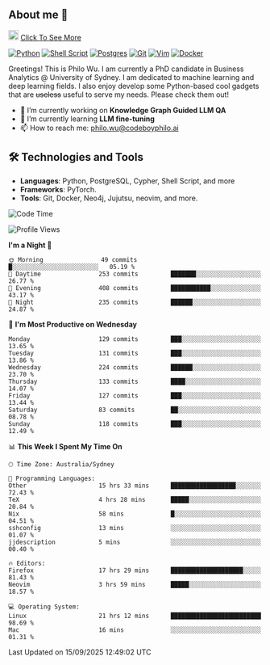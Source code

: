 ## About me 🤗

<a href="#"><img src="https://media.giphy.com/media/hvRJCLFzcasrR4ia7z/giphy.gif" width="20px" height="20px"></a> [Click To See More](https://codeboyphilo.github.io)

[![Python](https://img.shields.io/badge/python-3670A0?style=for-the-badge&logo=python&logoColor=ffdd54)](#)
[![Shell Script](https://img.shields.io/badge/shell_script-%23121011.svg?style=for-the-badge&logo=gnu-bash&logoColor=white)](#)
[![Postgres](https://img.shields.io/badge/postgres-%23316192.svg?style=for-the-badge&logo=postgresql&logoColor=white)](#)
[![Git](https://img.shields.io/badge/git-%23F05033.svg?style=for-the-badge&logo=git&logoColor=white)](#)
[![Vim](https://img.shields.io/badge/VIM-%2311AB00.svg?style=for-the-badge&logo=vim&logoColor=white)](#)
[![Docker](https://img.shields.io/badge/docker-%230db7ed.svg?style=for-the-badge&logo=docker&logoColor=white)](#)

Greetings! This is Philo Wu. I am currently a PhD candidate in Business Analytics \@ University of Sydney. I am dedicated to machine learning and deep learning fields. I also enjoy develop some Python-based cool gadgets that are ~~useless~~ useful to serve my needs. Please check them out!

- 🔭 I’m currently working on **Knowledge Graph Guided LLM QA**
- 🌱 I’m currently learning **LLM fine-tuning**
- 📫 How to reach me: philo.wu@codeboyphilo.ai

## 🛠 Technologies and Tools
- **Languages**: Python, PostgreSQL, Cypher, Shell Script, and more
- **Frameworks**: PyTorch.
- **Tools**: Git, Docker, Neo4j, Jujutsu, neovim, and more.

<!--START_SECTION:waka-->
![Code Time](http://img.shields.io/badge/Code%20Time-1%2C113%20hrs%2056%20mins-blue)

![Profile Views](http://img.shields.io/badge/Profile%20Views-2-blue)

**I'm a Night 🦉** 

```text
🌞 Morning                49 commits          █░░░░░░░░░░░░░░░░░░░░░░░░   05.19 % 
🌆 Daytime                253 commits         ███████░░░░░░░░░░░░░░░░░░   26.77 % 
🌃 Evening                408 commits         ███████████░░░░░░░░░░░░░░   43.17 % 
🌙 Night                  235 commits         ██████░░░░░░░░░░░░░░░░░░░   24.87 % 
```
📅 **I'm Most Productive on Wednesday** 

```text
Monday                   129 commits         ███░░░░░░░░░░░░░░░░░░░░░░   13.65 % 
Tuesday                  131 commits         ███░░░░░░░░░░░░░░░░░░░░░░   13.86 % 
Wednesday                224 commits         ██████░░░░░░░░░░░░░░░░░░░   23.70 % 
Thursday                 133 commits         ████░░░░░░░░░░░░░░░░░░░░░   14.07 % 
Friday                   127 commits         ███░░░░░░░░░░░░░░░░░░░░░░   13.44 % 
Saturday                 83 commits          ██░░░░░░░░░░░░░░░░░░░░░░░   08.78 % 
Sunday                   118 commits         ███░░░░░░░░░░░░░░░░░░░░░░   12.49 % 
```


📊 **This Week I Spent My Time On** 

```text
🕑︎ Time Zone: Australia/Sydney

💬 Programming Languages: 
Other                    15 hrs 33 mins      ██████████████████░░░░░░░   72.43 % 
TeX                      4 hrs 28 mins       █████░░░░░░░░░░░░░░░░░░░░   20.84 % 
Nix                      58 mins             █░░░░░░░░░░░░░░░░░░░░░░░░   04.51 % 
sshconfig                13 mins             ░░░░░░░░░░░░░░░░░░░░░░░░░   01.07 % 
jjdescription            5 mins              ░░░░░░░░░░░░░░░░░░░░░░░░░   00.40 % 

🔥 Editors: 
Firefox                  17 hrs 29 mins      ████████████████████░░░░░   81.43 % 
Neovim                   3 hrs 59 mins       █████░░░░░░░░░░░░░░░░░░░░   18.57 % 

💻 Operating System: 
Linux                    21 hrs 12 mins      █████████████████████████   98.69 % 
Mac                      16 mins             ░░░░░░░░░░░░░░░░░░░░░░░░░   01.31 % 
```


 Last Updated on 15/09/2025 12:49:02 UTC
<!--END_SECTION:waka-->

